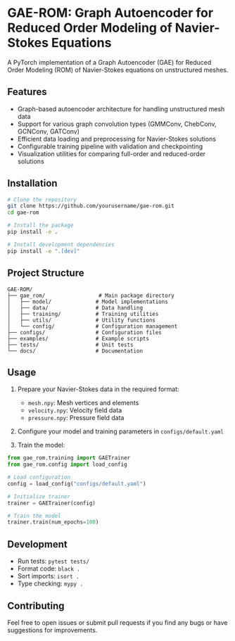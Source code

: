 # GAE-ROM: Graph Autoencoder for Reduced Order Modeling of Navier-Stokes Equations

A PyTorch implementation of a Graph Autoencoder (GAE) for Reduced Order Modeling (ROM) of Navier-Stokes equations on unstructured meshes.

## Features

- Graph-based autoencoder architecture for handling unstructured mesh data
- Support for various graph convolution types (GMMConv, ChebConv, GCNConv, GATConv)
- Efficient data loading and preprocessing for Navier-Stokes solutions
- Configurable training pipeline with validation and checkpointing
- Visualization utilities for comparing full-order and reduced-order solutions

## Installation

```bash
# Clone the repository
git clone https://github.com/yourusername/gae-rom.git
cd gae-rom

# Install the package
pip install -e .

# Install development dependencies
pip install -e ".[dev]"
```

## Project Structure

```
GAE-ROM/
├── gae_rom/                 # Main package directory
│   ├── model/              # Model implementations
│   ├── data/               # Data handling
│   ├── training/           # Training utilities
│   ├── utils/              # Utility functions
│   └── config/             # Configuration management
├── configs/                # Configuration files
├── examples/               # Example scripts
├── tests/                  # Unit tests
└── docs/                   # Documentation
```

## Usage

1. Prepare your Navier-Stokes data in the required format:
   - `mesh.npy`: Mesh vertices and elements
   - `velocity.npy`: Velocity field data
   - `pressure.npy`: Pressure field data

2. Configure your model and training parameters in `configs/default.yaml`

3. Train the model:
```python
from gae_rom.training import GAETrainer
from gae_rom.config import load_config

# Load configuration
config = load_config("configs/default.yaml")

# Initialize trainer
trainer = GAETrainer(config)

# Train the model
trainer.train(num_epochs=100)
```

## Development

- Run tests: `pytest tests/`
- Format code: `black .`
- Sort imports: `isort .`
- Type checking: `mypy .`

## Contributing

Feel free to open issues or submit pull requests if you find any bugs or have suggestions for improvements.